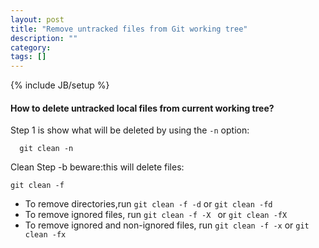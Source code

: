 ```yaml
---
layout: post
title: "Remove untracked files from Git working tree"
description: ""
category: 
tags: []
---
```

{% include JB/setup %}

#### How to delete untracked local files from current working tree?


Step 1 is show what will be deleted by using the ```-n``` option:
```
  git clean -n
```

Clean Step -b beware:this will delete files:
```
git clean -f
```

+ To remove directories,run ```git clean -f -d``` or ```git clean -fd```
+ To remove ignored files, run ```git clean -f -X ``` or ```git clean -fX```
+ To remove ignored and non-ignored files, run ```git clean -f -x``` or ```git clean -fx```

